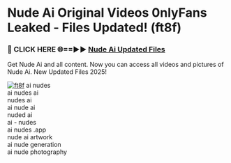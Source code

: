 # Nude Ai Original Videos 0nlyFans Leaked - Files Updated! (ft8f)

<h3>🔴 CLICK HERE 🌐==►► <a href="https://tinyurl.com/5h6xmrr3" rel="nofollow">Nude Ai Updated Files</a></h3>

Get Nude Ai and all content. Now you can access all videos and pictures of Nude Ai. New Updated Files 2025!

[![ft8f](https://i.imgur.com/KVD873Z.gif)](https://tinyurl.com/5h6xmrr3)
ai nudes<br>
ai nudes ai<br>
nudes ai<br>
ai nude ai<br>
nuded ai<br>
ai - nudes<br>
ai nudes .app<br>
nude ai artwork<br>
ai nude generation<br>
ai nude photography